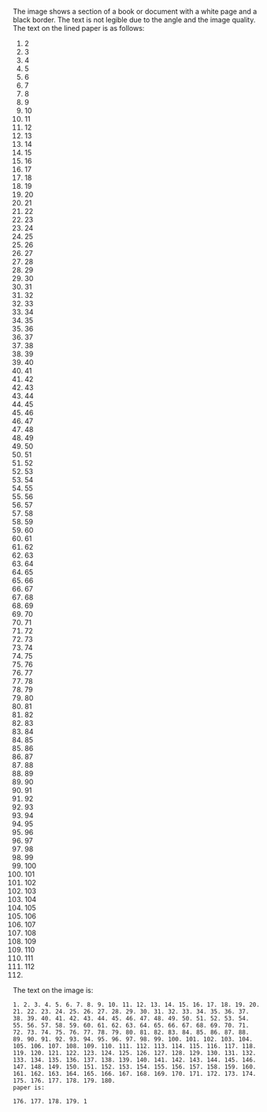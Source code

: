 The image shows a section of a book or document with a white page and a black border. The text is not legible due to the angle and the image quality.
The text on the lined paper is as follows:

1. 2
2. 3
3. 4
4. 5
5. 6
6. 7
7. 8
8. 9
9. 10
10. 11
11. 12
12. 13
13. 14
14. 15
15. 16
16. 17
17. 18
18. 19
19. 20
20. 21
21. 22
22. 23
23. 24
24. 25
25. 26
26. 27
27. 28
28. 29
29. 30
30. 31
31. 32
32. 33
33. 34
34. 35
35. 36
36. 37
37. 38
38. 39
39. 40
40. 41
41. 42
42. 43
43. 44
44. 45
45. 46
46. 47
47. 48
48. 49
49. 50
50. 51
51. 52
52. 53
53. 54
54. 55
55. 56
56. 57
57. 58
58. 59
59. 60
60. 61
61. 62
62. 63
63. 64
64. 65
65. 66
66. 67
67. 68
68. 69
69. 70
70. 71
71. 72
72. 73
73. 74
74. 75
75. 76
76. 77
77. 78
78. 79
79. 80
80. 81
81. 82
82. 83
83. 84
84. 85
85. 86
86. 87
87. 88
88. 89
89. 90
90. 91
91. 92
92. 93
93. 94
94. 95
95. 96
96. 97
97. 98
98. 99
99. 100
100. 101
101. 102
102. 103
103. 104
104. 105
105. 106
106. 107
107. 108
108. 109
109. 110
110. 111
111. 112
112.
The text on the image is:

```
1. 2. 3. 4. 5. 6. 7. 8. 9. 10. 11. 12. 13. 14. 15. 16. 17. 18. 19. 20. 21. 22. 23. 24. 25. 26. 27. 28. 29. 30. 31. 32. 33. 34. 35. 36. 37. 38. 39. 40. 41. 42. 43. 44. 45. 46. 47. 48. 49. 50. 51. 52. 53. 54. 55. 56. 57. 58. 59. 60. 61. 62. 63. 64. 65. 66. 67. 68. 69. 70. 71. 72. 73. 74. 75. 76. 77. 78. 79. 80. 81. 82. 83. 84. 85. 86. 87. 88. 89. 90. 91. 92. 93. 94. 95. 96. 97. 98. 99. 100. 101. 102. 103. 104. 105. 106. 107. 108. 109. 110. 111. 112. 113. 114. 115. 116. 117. 118. 119. 120. 121. 122. 123. 124. 125. 126. 127. 128. 129. 130. 131. 132. 133. 134. 135. 136. 137. 138. 139. 140. 141. 142. 143. 144. 145. 146. 147. 148. 149. 150. 151. 152. 153. 154. 155. 156. 157. 158. 159. 160. 161. 162. 163. 164. 165. 166. 167. 168. 169. 170. 171. 172. 173. 174. 175. 176. 177. 178. 179. 180.
paper is:

176. 177. 178. 179. 1